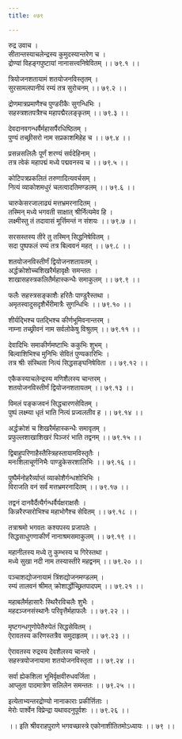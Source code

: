 ```yaml
---
title: ०७९

---
```

रुद्र उवाच ।  
सीतान्तस्याचलेन्द्रस्य कुमुदस्यान्तरेण च ।  
द्रोण्यां विहङ्गपुष्टायां नानासत्त्वनिषेवितम् ।। ७९.१ ।।  
  
त्रियोजनशतायामं शतयोजनविस्तृतम् ।  
सुरसामलपानीयं रम्यं तत्र सुरोचनम् ।। ७९.२ ।।  
  
द्रोणमात्रप्रमाणैश्च पुण्डरीकैः सुगन्धिभिः ।  
सहस्त्रशतपत्रैश्च महापद्मैरलङ्कृतम् ।। ७९.३ ।।  
  
देवदानवगन्धर्वैर्महासर्पैरधिष्ठितम् ।  
पुण्यं तच्छ्रीसरो नाम सप्रकाशमिहेह च ।। ७९.४ ।।  
  
प्रसन्नसलिलैः पूर्णं शरण्यं सर्वदेहिनाम् ।  
तत्र त्वेकं महापद्मं मध्ये पद्मवनस्य च ।। ७९.५ ।।  
  
कोटिपत्रप्रकलितं तरुणादित्यवर्चसम् ।  
नित्यं व्याकोशमधुरं चलत्वादतिमण्डलम् ।। ७९.६ ।।  
  
चारुकेसरजालाढ्यं मत्तभ्रमरनादितम् ।  
तस्मिन् मध्ये भगवती साक्षात् श्रीर्नित्यमेव हि ।  
लक्ष्मीस्तु तं तदावासं मूर्त्तिमन्तं न संशयः ।। ७९.७ ।।  
  
सरसस्तस्य तीरे तु तस्मिन् सिद्धनिषेवितम् ।  
सदा पुष्पफलं रम्यं तत्र बिल्ववनं महत् ।। ७९.८ ।।  
  
शतयोजनविस्तीर्णं द्वियोजनशतायतम् ।  
अर्द्धक्रोशोच्चशिखरैर्महावृक्षैः समन्ततः ।  
शाखासहस्त्रकलितैर्महास्कन्धैः समाकुलम् ।। ७९.९ ।।  
  
फलैः सहस्त्रसङ्काशैः हरितैः पाण्डुरैस्तथा ।  
अमृतस्वादुसदृशैर्भेरीमात्रैः सुगन्धिभिः ।। ७९.१० ।।  
  
शीर्यद्भिश्च पतद्भिश्च कीर्णभूमिवनान्तरम् ।  
नाम्ना तच्छ्रीवनं नाम सर्वलोकेषु विश्रुतम् ।। ७९.११ ।।  
  
देवादिभिः समाकीर्णमष्टाभिः ककुभिः शुभम् ।  
बिल्वाशिभिश्च मुनिभिः सेवितं पुण्यकारिभिः ।  
तत्र श्रीः संस्थिता नित्यं सिद्धसङ्घनिषेविता ।। ७९.१२ ।।  
  
एकैकस्याचलेन्द्रस्य मणिशैलस्य चान्तरम् ।  
शतयोजनविस्तीर्णं द्वियोजनशतायतम् ।। ७९.१३ ।।  
  
विमलं पङ्कजवनं सिद्धचारणसेवितम् ।  
पुष्पं लक्ष्म्या धृतं भाति नित्यं प्रज्वलतीव ह ।। ७९.१४ ।।  
  
अर्द्धक्रोशं च शिखरैर्महास्कन्धैः समावृतम् ।  
प्रफुल्लशाखाशिखरं पिञ्जरं भाति तद्वनम् ।। ७९.१५ ।।  
  
द्विबाहुपरिणाहैस्तैस्त्रिहस्तायामविस्तृतैः ।  
मनःशिलाचूर्णनिभैः पाण्डुकेसरशालिभिः ।। ७९.१६ ।।  
  
पुष्पैर्मनोहरैर्व्याप्तं व्याकोशैर्गन्धशोभिभिः ।  
विराजति वनं सर्वं मत्तभ्रमरनादितम् ।। ७९.१७ ।।  
  
तद्वनं दानवैर्दैत्यैर्गन्धर्वैर्यक्षराक्षसैः ।  
किन्नरैरप्सरोभिश्च महाभोगैश्च सेवितम् ।। ७९.१८ ।।  
  
तत्राश्रमो भगवतः कश्यपस्य प्रजापतेः ।  
सिद्धसाधुगणाकीर्णं नानाश्रमसमाकुलम् ।। ७९.१९ ।।  
  
महानीलस्य मध्ये तु कुम्भस्य च गिरेस्तथा ।  
मध्ये सुखा नदी नाम तस्यास्तीरे महद्वनम् ।। ७९.२० ।।  
  
पञ्चाशद्योजनायामं त्रिंशद्योजनमण्डलम् ।  
रम्यं तालवनं श्रीमत् क्रोशार्द्धोच्छ्रितपादपम् ।। ७९.२१ ।।  
  
महाबलैर्महासारैः स्थिरैरविचलैः शुभैः ।  
महदञ्जनसंस्थानैः परिवृत्तैर्महाफलैः ।। ७९.२२ ।।  
  
मृष्टगन्धगुणोपेतैरुपेतं सिद्धसेवितम् ।  
ऐरावतस्य करिणस्तत्रैव समुदाहृतम् ।। ७९.२३ ।।  
  
ऐरावतस्य रुद्रस्य देवशैलस्य चान्तरे ।  
सहस्त्रयोजनायामा शतयोजनविस्तृता ।। ७९.२४ ।।  
  
सर्वा ह्येकशिला भूमिर्वृक्षवीरुधवर्जिता ।  
आप्लुता पादमात्रेण सलिलेन समन्ततः ।। ७९.२५ ।।  
  
इत्येताभ्यन्तरद्रोण्यो नानाकाराः प्रकीर्त्तिताः ।  
मेरोः पार्श्वेन विप्रेन्द्रा यथावदनुपूर्वशः ।। ७९.२६ ।।  
  
।। इति श्रीवराहपुराणे भगवच्छास्त्रे एकोनाशीतितमोऽध्यायः ।। ७९ ।।